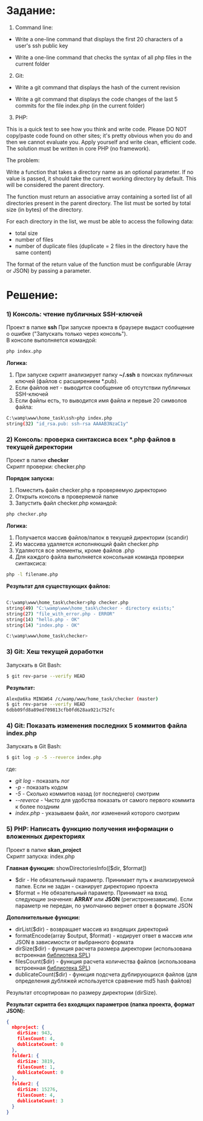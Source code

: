 # Задание:

1) Command line:

- Write a one-line command that displays the first 20 characters of a user's ssh public key

- Write a one-line command that checks the syntax of all php files in the current folder


2) Git:

- Write a git command that displays the hash of the current revision

- Write a git command that displays the code changes of the last 5 commits for the file index.php (in the current folder)


3) PHP:

This is a quick test to see how you think and write code.
Please DO NOT copy/paste code found on other sites; it's pretty obvious when you do and then we cannot evaluate you.
Apply yourself and write clean, efficient code.
The solution must be written in core PHP (no framework).

The problem:

Write a function that takes a directory name as an optional parameter.
If no value is passed, it should take the current working directory by default.
This will be considered the parent directory.

The function must return an associative array containing a sorted list of all directories present in the parent directory.
The list must be sorted by total size (in bytes) of the directory.

For each directory in the list, we must be able to access the following data:
- total size
- number of files
- number of duplicate files (duplicate = 2 files in the directory have the same content)

The format of the return value of the function must be configurable (Array or JSON) by passing a parameter.

# Решение:

### 1) Консоль: чтение публичных SSH-ключей
Проект в папке **ssh**
При запуске проекта в браузере выдаст сообщение о ошибке ("Запускать только через консоль").  
В консоле выполняется командой: 
```sh
php index.php 
```
**Логика:**  
1) При запуске скрипт анализирует папку **~/.ssh** в поисках публичных ключей (файлов с расширением *.pub).  
2) Если файлов нет - выводится сообщение об отсутствии публичных SSH-ключей  
3) Если файлы есть, то выводится имя файла и первые 20 символов файла:  
```sh
C:\wamp\www\home_task\ssh>php index.php
string(32) "id_rsa.pub: ssh-rsa AAAAB3NzaC1y"
```

### 2) Консоль: проверка синтаксиса всех *.php файлов в текущей директории
Проект в папке **checker**  
Скрипт проверки: checker.php

**Порядок запуска:**  
1. Поместить файл checker.php в проверяемую директорию  
2. Открыть консоль в проверяемой папке
3. Запустить файл checker.php командой:
```sh
php checker.php 
```
**Логика:**  
1) Получается массив файлов/папок в текущей директории (scandir)  
2) Из массива удаляется исполняющий файл checker.php  
3) Удаляются все элементы, кроме файлов .php  
4) Для каждого файла выполняется консольная команда проверки синтаксиса:
```sh
php -l filename.php
```

**Результат для существующих файлов:**  
```sh

C:\wamp\www\home_task\checker>php checker.php
string(49) "C:\wamp\www\home_task\checker - directory exists;"
string(27) "file_with_error.php - ERROR"
string(14) "hello.php - OK"
string(14) "index.php - OK"

C:\wamp\www\home_task\checker>
```

### 3) Git: Хеш текущей доработки
Запускать в Git Bash:
```sh
$ git rev-parse --verify HEAD
```
**Результат:**  
```sh
Alex@a6ka MINGW64 /c/wamp/www/home_task/checker (master)
$ git rev-parse --verify HEAD
6dbb09fd8a89ed709813cfb0fd628aa921c752fc
```

### 4) Git: Показать изменения последних 5 коммитов файла index.php
Запускать в Git Bash:
```sh
$ git log -p -5 --reverce index.php
```
где:
* _git log_ - показать лог
* _-p_ - показать кодом
* _-5_ - Сколько коммитов назад (от последнего) смотрим
* _--reverce_ - Чисто для удобства показать от самого первого коммита к более поздним
* _index.php_ - указываем файл, лог изменений которого смотрим

### 5) PHP: Написать функцию получения информации о вложенных директориях
Проект в папке **skan_project**  
Скрипт запуска: index.php  
  
**Главная функция:** showDirectoriesInfo([$dir, $format])  
* $dir - Не обязательный параметр. Принимает путь к анализируемой папке. Если не задан - сканирует директорию проекта
* $format = Не обязательный параметр. Принимает на вход следующие значения: **ARRAY** или **JSON** (регистронезависим). Если параметр не передан, по умолчанию вернет ответ в формате JSON  

**Дополнительные функции:**
* dirList($dir) - возвращает массив из входящих директорий
* formatEncode(array $output, $format) - кодирует ответ в массив или JSON в зависимости от выбранного формата
* dirSize($dir) - функция расчета размера директории (использована встроенная [библиотека SPL](http://php.net/spl "Стандартная библиотека PHP (SPL)"))
* filesCount($dir) - функция расчета количества файлов (использована встроенная [библиотека SPL](http://php.net/spl "Стандартная библиотека PHP (SPL)"))
* dublicateCount($dir) - функция подсчета дублирующихся файлов (для определения дубляжей используется сравнение md5 hash файлов)

Результат отсортирован по размеру директории (dirSize).

**Результат скрипта без входящих параметров (папка проекта, формат JSON):**
```json
{
  nbproject: {
    dirSize: 943,
    filesCount: 4,
    dublicateCount: 0
  },
  folder1: {
    dirSize: 3819,
    filesCount: 1,
    dublicateCount: 0
  },
  folder2: {
    dirSize: 15276,
    filesCount: 4,
    dublicateCount: 3
  }
}
```
